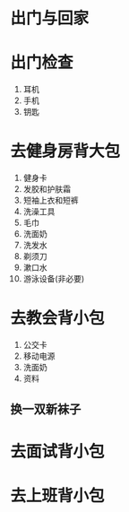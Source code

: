 ﻿# 出门与回家

# 出门检查
1. 耳机
1. 手机
1. 钥匙

# 去健身房背大包
1. 健身卡
1. 发胶和护肤霜
1. 短袖上衣和短裤
1. 洗澡工具
11. 毛巾
11. 洗面奶
11. 洗发水
11. 剃须刀
11. 漱口水 
1. 游泳设备(非必要)

# 去教会背小包
1. 公交卡
1. 移动电源
1. 洗面奶
1. 资料
## 换一双新袜子

# 去面试背小包
# 去上班背小包

